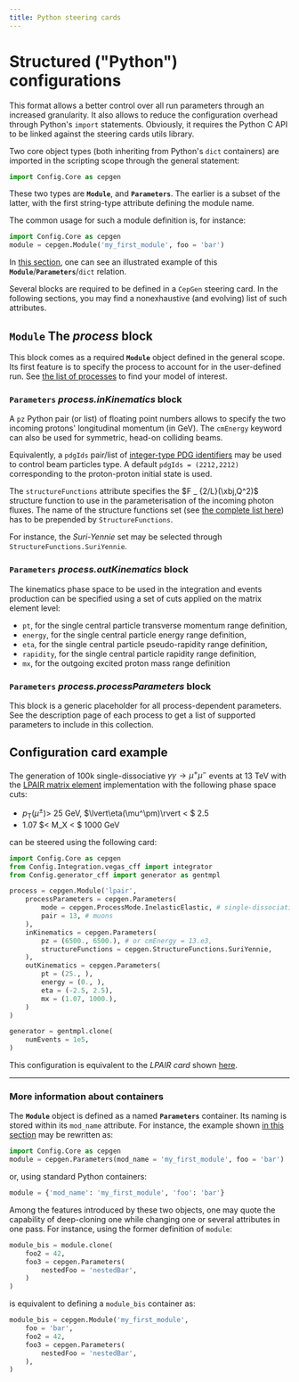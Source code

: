 ```yaml
---
title: Python steering cards
---
```


# Structured ("Python") configurations

This format allows a better control over all run parameters through an increased granularity.
It also allows to reduce the configuration overhead through Python's `import` statements.
Obviously, it requires the Python C API to be linked against the steering cards utils library.

Two core object types (both inheriting from Python's `dict` containers) are imported in the scripting scope through the general statement:

~~~ python
import Config.Core as cepgen
~~~

These two types are **`Module`**, and **`Parameters`**.
The earlier is a subset of the latter, with the first string-type attribute defining the module name.

The common usage for such a module definition is, for instance:

~~~ python
import Config.Core as cepgen
module = cepgen.Module('my_first_module', foo = 'bar')
~~~
In [this section](#more-information-about-containers), one can see an illustrated example of this **`Module`**/**`Parameters`**/`dict` relation.

Several blocks are required to be defined in a `CepGen` steering card.
In the following sections, you may find a nonexhaustive (and evolving) list of such attributes.

## `Module` The _process_ block

This block comes as a required **`Module`** object defined in the general scope.
Its first feature is to specify the process to account for in the user-defined run.
See [the list of processes](/processes) to find your model of interest.

### `Parameters` _process.inKinematics_ block

A `pz` Python pair (or list) of floating point numbers allows to specify the two incoming protons' longitudinal momentum (in GeV).
The `cmEnergy` keyword can also be used for symmetric, head-on colliding beams.

Equivalently, a `pdgIds` pair/list of [integer-type PDG identifiers](http://pdg.lbl.gov/2007/reviews/montecarlorpp.pdf) may be used to control beam particles type.
A default `pdgIds = (2212,2212)` corresponding to the proton-proton initial state is used.

The `structureFunctions` attribute specifies the $F _ {2/L}(\xbj,Q^2)$ structure function to use in the parameterisation of the incoming photon fluxes.
The name of the structure functions set (see [the complete list here](/structure-functions)) has to be prepended by `StructureFunctions`.

For instance, the _Suri-Yennie_ set may be selected through `StructureFunctions.SuriYennie`.

### `Parameters` _process.outKinematics_ block

The kinematics phase space to be used in the integration and events production can be specified using a set of cuts applied on the matrix element level:

- `pt`, for the single central particle transverse momentum range definition,
- `energy`, for the single central particle energy range definition,
- `eta`, for the single central particle pseudo-rapidity range definition,
- `rapidity`, for the single central particle rapidity range definition,
- `mx`, for the outgoing excited proton mass range definition

### `Parameters` _process.processParameters_ block

This block is a generic placeholder for all process-dependent parameters.
See the description page of each process to get a list of supported parameters to include in this collection.

## Configuration card example

The generation of 100k single-dissociative $\gamma\gamma\to\mu^+\mu^-$ events at 13 TeV with the [LPAIR matrix element](/processes/lpair) implementation with the following phase space cuts:

- $p _ \mathrm{T}(\mu^\pm)>$ 25 GeV, $\lvert\eta(\mu^\pm)\rvert < $ 2.5
- 1.07 $< M_X < $ 1000 GeV

can be steered using the following card:

~~~ python
import Config.Core as cepgen
from Config.Integration.vegas_cff import integrator
from Config.generator_cff import generator as gentmpl

process = cepgen.Module('lpair',
    processParameters = cepgen.Parameters(
        mode = cepgen.ProcessMode.InelasticElastic, # single-dissociation
        pair = 13, # muons
    ),
    inKinematics = cepgen.Parameters(
        pz = (6500., 6500.), # or cmEnergy = 13.e3,
        structureFunctions = cepgen.StructureFunctions.SuriYennie,
    ),
    outKinematics = cepgen.Parameters(
        pt = (25., ),
        energy = (0., ),
        eta = (-2.5, 2.5),
        mx = (1.07, 1000.),
    )
)

generator = gentmpl.clone(
    numEvents = 1e5,
)
~~~

This configuration is equivalent to the _LPAIR card_ shown [here](lpair#configuration-card-example).

-----------------------------------------------------------

### More information about containers

The **`Module`** object is defined as a named **`Parameters`** container.
Its naming is stored within its `mod_name` attribute.
For instance, the example shown [in this section](#structured-python-configurations) may be rewritten as:

~~~ python
import Config.Core as cepgen
module = cepgen.Parameters(mod_name = 'my_first_module', foo = 'bar')
~~~
or, using standard Python containers:
~~~ python
module = {'mod_name': 'my_first_module', 'foo': 'bar'}
~~~

Among the features introduced by these two objects, one may quote the capability of deep-cloning one while changing one or several attributes in one pass.
For instance, using the former definition of `module`:
~~~ python
module_bis = module.clone(
    foo2 = 42,
    foo3 = cepgen.Parameters(
        nestedFoo = 'nestedBar',
    )
)
~~~
is equivalent to defining a `module_bis` container as:
~~~ python
module_bis = cepgen.Module('my_first_module',
    foo = 'bar',
    foo2 = 42,
    foo3 = cepgen.Parameters(
        nestedFoo = 'nestedBar',
    ),
)
~~~

